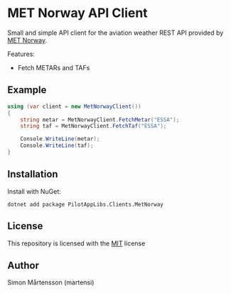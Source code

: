 # MET Norway API Client

Small and simple API client for the aviation weather REST API provided by [MET Norway](https://api.met.no/weatherapi/tafmetar/1.0/documentation#/).

Features:
 * Fetch METARs and TAFs

## Example
```csharp
using (var client = new MetNorwayClient())
{
	string metar = MetNorwayClient.FetchMetar("ESSA");
	string taf = MetNorwayClient.FetchTaf("ESSA");

	Console.WriteLine(metar);
	Console.WriteLine(taf);
}
```

## Installation
Install with NuGet:

```
dotnet add package PilotAppLibs.Clients.MetNorway
```

## License

This repository is licensed with the [MIT](LICENSE) license


## Author

Simon Mårtensson (martensi)
